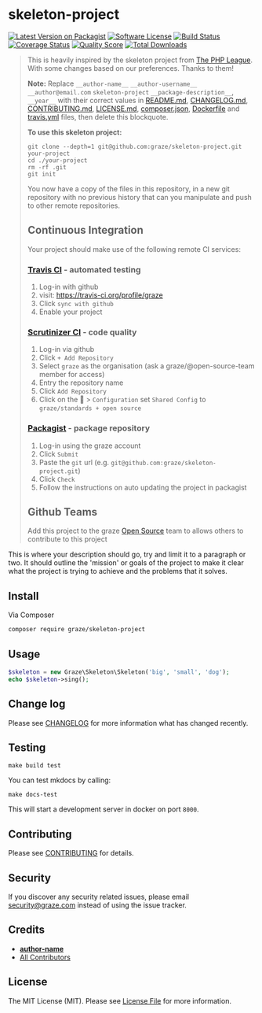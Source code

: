 # skeleton-project

[![Latest Version on Packagist](https://img.shields.io/packagist/v/graze/skeleton-project.svg?style=flat-square)](https://packagist.org/packages/graze/skeleton-project)
[![Software License](https://img.shields.io/badge/license-MIT-brightgreen.svg?style=flat-square)](LICENSE.md)
[![Build Status](https://img.shields.io/travis/graze/skeleton-project/master.svg?style=flat-square)](https://travis-ci.org/graze/skeleton-project)
[![Coverage Status](https://img.shields.io/scrutinizer/coverage/g/graze/skeleton-project.svg?style=flat-square)](https://scrutinizer-ci.com/g/graze/skeleton-project/code-structure)
[![Quality Score](https://img.shields.io/scrutinizer/g/graze/skeleton-project.svg?style=flat-square)](https://scrutinizer-ci.com/g/graze/skeleton-project)
[![Total Downloads](https://img.shields.io/packagist/dt/graze/skeleton-project.svg?style=flat-square)](https://packagist.org/packages/graze/skeleton-project)

>This is heavily inspired by the skeleton project from [The PHP League](https://github.com/thephpleague/skeleton). With some changes based on our preferences. Thanks to them!
>
>**Note:** Replace `__author-name__` `__author-username__` `__author@email.com` `skeleton-project` `__package-description__`, `__year__` with their correct values in [README.md](README.md), [CHANGELOG.md](CHANGELOG.md), [CONTRIBUTING.md](CONTRIBUTING.md), [LICENSE.md](LICENSE.md), [composer.json](composer.json), [Dockerfile](Dockerfile) and [travis.yml](.travis.yml) files, then delete this blockquote.
>
>**To use this skeleton project:**
> ```shell
> git clone --depth=1 git@github.com:graze/skeleton-project.git your-project
> cd ./your-project
> rm -rf .git
> git init
> ```
>
>You now have a copy of the files in this repository, in a new git repository with no previous history that can you manipulate and push to other remote repositories.
>
> ## Continuous Integration
>
>Your project should make use of the following remote CI services:
>
> ### [Travis CI](https://travis-ci.org/graze/) - automated testing
>
> 1. Log-in with github
> 1. visit: https://travis-ci.org/profile/graze
> 1. Click `sync with github`
> 1. Enable your project
>
> ### [Scrutinizer CI](https://scrutinizer-ci.com/organizations/graze/repositories) - code quality
>
> 1. Log-in via github
> 1. Click `+ Add Repository`
> 1. Select `graze` as the organisation (ask a graze/@open-source-team member for access)
> 1. Entry the repository name
> 1. Click `Add Repository`
> 1. Click on the 🔧  > `Configuration` set `Shared Config` to `graze/standards + open source`
>
> ### [Packagist](https://packagist.org/graze) - package repository
>
> 1. Log-in using the graze account
> 1. Click `Submit`
> 1. Paste the `git` url (e.g. `git@github.com:graze/skeleton-project.git`)
> 1. Click `Check`
> 1. Follow the instructions on auto updating the project in packagist
>
> ## Github Teams
>
> Add this project to the graze [Open Source](https://github.com/orgs/graze/teams/open-source-team/members) team to allows others to contribute to this project

This is where your description should go, try and limit it to a paragraph or two. It should outline the 'mission' or goals of the project
to make it clear what the project is trying to achieve and the problems that it solves.

## Install

Via Composer

```bash
composer require graze/skeleton-project
```

## Usage

```php
$skeleton = new Graze\Skeleton\Skeleton('big', 'small', 'dog');
echo $skeleton->sing();
```

## Change log

Please see [CHANGELOG](CHANGELOG.md) for more information what has changed recently.

## Testing

```shell
make build test
```

You can test mkdocs by calling:

```shell
make docs-test
```

This will start a development server in docker on port `8000`.

## Contributing

Please see [CONTRIBUTING](CONTRIBUTING.md) for details.

## Security

If you discover any security related issues, please email security@graze.com instead of using the issue tracker.

## Credits

- [__author-name__](https://github.com/__author-username__)
- [All Contributors](../../contributors)

## License

The MIT License (MIT). Please see [License File](LICENSE.md) for more information.
